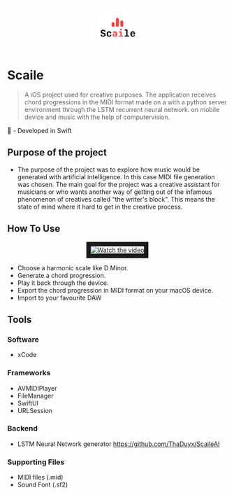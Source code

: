 <p align="center">
  <img width="100" src="https://github.com/ThaDuyx/Scaile/blob/main/Scaile/Supporting%20Files/Assets.xcassets/AppIcon.appiconset/App_store_1024_1x.png?raw=true"
</p>

# Scaile
> A iOS project used for creative purposes. The application receives chord progressions in the MIDI format made on a with a python server environment through the LSTM recurrent neural network.
> on mobile device and music with the help of computervision.

 - Developed in Swift

## Purpose of the project
  - The purpose of the project was to explore how music would be generated with artificial intelligence. In this case MIDI file generation was chosen. The main goal for the project was a creative assistant for musicians or who wants another way of getting out of the infamous phenomenon of creatives called "the writer's block". This means the state of mind where it hard to get in the creative process. 
  
## How To Use
<p align="center">
    <a href="http://www.youtube.com/watch?feature=player_embedded&v=TEudhz0Tdts" target="_blank">
    <img src="http://img.youtube.com/vi/TEudhz0Tdts/mqdefault.jpg" alt="Watch the video" width="400" height="220" border="10" />
    </a>
</p>
  
  - Choose a harmonic scale like D Minor.
  - Generate a chord progression.
  - Play it back through the device.
  - Export the chord progression in MIDI format on your macOS device.
  - Import to your favourite DAW

## Tools

### Software
- xCode

### Frameworks
- AVMIDIPlayer
- FileManager
- SwiftUI
- URLSession

### Backend
- LSTM Neural Network generator
https://github.com/ThaDuyx/ScaileAI

### Supporting Files
- MIDI files (.mid)
- Sound Font (.sf2)

